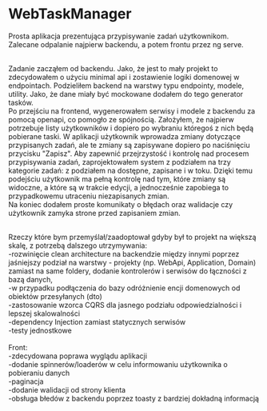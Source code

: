 # WebTaskManager

Prosta aplikacja prezentująca przypisywanie zadań użytkownikom. Zalecane odpalanie najpierw backendu, a potem frontu przez ng serve. <br> <br>

Zadanie zacząłem od backendu. Jako, że jest to mały projekt to zdecydowałem o użyciu minimal api i zostawienie logiki domenowej w endpointach. Podzieliłem backend na warstwy typu endpointy, modele, utility. Jako, że dane miały być mockowane dodałem do tego generator tasków. <br>
Po przejściu na frontend, wygenerowałem serwisy i modele z backendu za pomocą openapi, co pomogło ze spójnością. Założyłem, że najpierw potrzebuje listy użytkowników i dopiero po wybraniu któregoś z nich będą pobierane taski. W aplikacji użytkownik wprowadza zmiany dotyczące przypisanych zadań, ale te zmiany są zapisywane dopiero po naciśnięciu przycisku "Zapisz". Aby zapewnić przejrzystość i kontrolę nad procesem przypisywania zadań, zaprojektowałem system z podziałem na trzy kategorie zadań: z podziałem na dostępne, zapisane i w toku. Dzięki temu podejściu użytkownik ma pełną kontrolę nad tym, które zmiany są widoczne, a które są w trakcie edycji, a jednocześnie zapobiega to przypadkowemu utraceniu niezapisanych zmian. <br>
Na koniec dodałem proste komunikaty o błędach oraz walidacje czy użytkownik zamyka strone przed zapisaniem zmian.  <br> <br>



Rzeczy które bym przemyślał/zaadoptował gdyby był to projekt na większą skalę, z potrzebą dalszego utrzymywania: <br>
-rozwinięcie clean architecture na backendzie między innymi poprzez jaśniejszy podział na warstwy - projekty (np. WebApi, Application, Domain) zamiast na same foldery, dodanie kontrolerów i serwisów do łączności z bazą danych,  <br>
-w przypadku podłączenia do bazy odróżnienie encji domenowych od obiektów przesyłanych (dto) <br>
-zastosowanie wzorca CQRS dla jasnego podziału odpowiedzialności i lepszej skalowalności <br>
-dependency Injection zamiast statycznych serwisów <br>
-testy jednostkowe <br> <br>
Front: <br> 
-zdecydowana poprawa wyglądu aplikacji <br>
-dodanie spinnerów/loaderów w celu informowaniu użytkownika o pobieraniu danych <br>
-paginacja <br>
-dodanie walidacji od strony klienta <br>
-obsługa błedów z backendu poprzez toasty z bardziej dokładną informacją <br>



